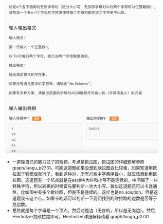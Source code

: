 ![屏幕快照 2019-07-21 上午11.13.20.png](resources/89AD44BAA4FC6FA9B2DA1147B68D0CDA.png)

* 一道靠自己的能力过了的蓝题。考点是欧拉图，欧拉图的详细题解参照graph/luogu\_p2731。可能这道题如果没想到欧拉图会比较难，如果知道用欧拉图了套模版就行了。看到这种对，所有方案中字典序最小，就应该想到用欧拉图。这道题有一个坑点就是在ascii中大些和小写不是连续的，中间隔了一些特殊字符，所以转换的时候首先要判断一次大小写。貌似这道题还可以卡连通性，比如图中有多个欧拉图，但是不是连续的。这样也是no solution。但是这道题没卡这个点。如果卡的话可以判断一下我们找到的欧拉路的边数是否等于总边数。
* 思路就是每个字母是一个顶点，然后对是边（无序的，所以是无向边）。然后Hierholzer找欧拉路即可。Hierholzer详细解释请看 graph/luogu\_p2731